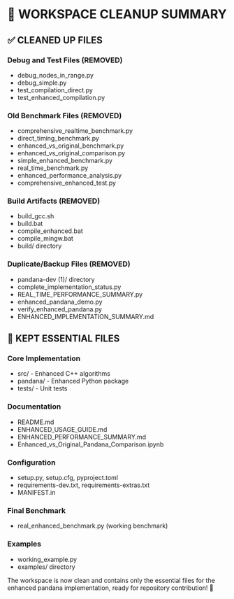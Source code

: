 🧹 WORKSPACE CLEANUP SUMMARY
==================================

## ✅ CLEANED UP FILES

### Debug and Test Files (REMOVED)
- debug_nodes_in_range.py
- debug_simple.py  
- test_compilation_direct.py
- test_enhanced_compilation.py

### Old Benchmark Files (REMOVED)
- comprehensive_realtime_benchmark.py
- direct_timing_benchmark.py
- enhanced_vs_original_benchmark.py
- enhanced_vs_original_comparison.py
- simple_enhanced_benchmark.py
- real_time_benchmark.py
- enhanced_performance_analysis.py
- comprehensive_enhanced_test.py

### Build Artifacts (REMOVED)
- build_gcc.sh
- build.bat
- compile_enhanced.bat
- compile_mingw.bat
- build/ directory

### Duplicate/Backup Files (REMOVED)
- pandana-dev (1)/ directory
- complete_implementation_status.py
- REAL_TIME_PERFORMANCE_SUMMARY.py
- enhanced_pandana_demo.py
- verify_enhanced_pandana.py
- ENHANCED_IMPLEMENTATION_SUMMARY.md

## 📁 KEPT ESSENTIAL FILES

### Core Implementation
- src/ - Enhanced C++ algorithms
- pandana/ - Enhanced Python package
- tests/ - Unit tests

### Documentation
- README.md
- ENHANCED_USAGE_GUIDE.md
- ENHANCED_PERFORMANCE_SUMMARY.md
- Enhanced_vs_Original_Pandana_Comparison.ipynb

### Configuration
- setup.py, setup.cfg, pyproject.toml
- requirements-dev.txt, requirements-extras.txt
- MANIFEST.in

### Final Benchmark
- real_enhanced_benchmark.py (working benchmark)

### Examples
- working_example.py
- examples/ directory

The workspace is now clean and contains only the essential files for the enhanced pandana implementation, ready for repository contribution! 🚀